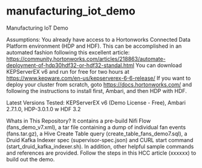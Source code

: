 # manufacturing_iot_demo
Manufacturing IoT Demo

Assumptions: You already have access to a Hortonworks Connected Data Platform environment (HDP and HDF). This can be accomplished in an automated fashion following this excellent article: https://community.hortonworks.com/articles/218863/automate-deployment-of-hdp30hdf32-or-hdf32-standal.html  You can download KEPServerEX v6 and run for free for two hours at https://www.kepware.com/en-us/kepserverex-6-6-release/ If you want to deploy your cluster from scratch, goto https://docs.hortonworks.com/ and following the instructions to install first, Ambari, and then HDP with HDF.

Latest Versions Tested:   KEPServerEX v6 (Demo License - Free), Ambari 2.7.1.0, HDP-3.0.1.0 w HDF 3.2

Whats in This Repository?  It contains a pre-build Nifi Flow (fans_demo_v7.xml), a tar file containing a dump of individual fan events (fans.tar.gz), a Hive Create Table query (create_table_fans_demo7.sql), a Druid Kafka Indexer spec (supervisor-spec.json) and CURL start command (start_druid_kafka_indexer.sh).  In addition, other helpful sample commands and references are provided.  Follow the steps in this HCC article (xxxxxx) to build out the demo.  


